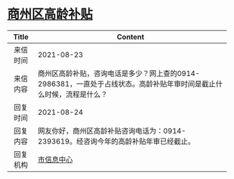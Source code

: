 # <a href="http://www.shangluo.gov.cn/zmhd/ldxxxx.jsp?urltype=leadermail.LeaderMailContentUrl&wbtreeid=1112&leadermailid=7723">商州区高龄补贴</a>
|Title|Content|
|:---:|---|
|来信时间|2021-08-23|
|来信内容|商州区高龄补贴，咨询电话是多少？网上查的0914-2986381，一直处于占线状态。高龄补贴年审时间是截止什么时候，流程是什么？|
|回复时间|2021-08-24|
|回复内容|网友你好，商州区高龄补贴咨询电话为：0914-2393619。经咨询今年的高龄补贴年审已经截止。|
|回复机构|<a href="../../categories/agencies/市信息中心.md">市信息中心</a>|
